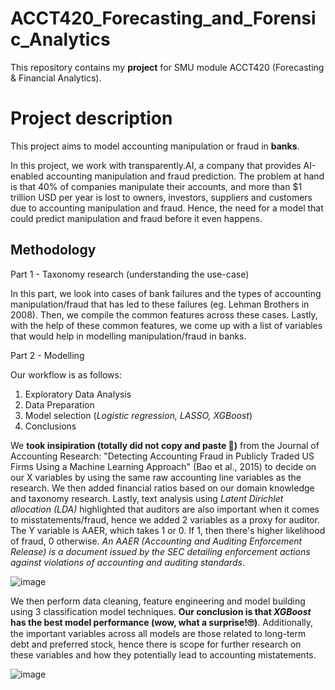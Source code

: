 # ACCT420_Forecasting_and_Forensic_Analytics

This repository contains my __project__ for SMU module ACCT420 (Forecasting & Financial Analytics).

# Project description
This project aims to model accounting manipulation or fraud in __banks__. 

In this project, we work with transparently.AI, a company that provides AI-enabled accounting manipulation and fraud prediction. The problem at hand is that 40% of companies manipulate their accounts, and more than $1 trillion USD per year is lost to owners, investors, suppliers and customers due to accounting manipulation and fraud. Hence, the need for a model that could predict manipulation and fraud before it even happens.

## Methodology
Part 1 - Taxonomy research (understanding the use-case)

In this part, we look into cases of bank failures and the types of accounting manipulation/fraud that has led to these failures (eg. Lehman Brothers in 2008). Then, we compile the common features across these cases. Lastly, with the help of these common features, we come up with a list of variables that would help in modelling manipulation/fraud in banks.

Part 2 -  Modelling

Our workflow is as follows:
1. Exploratory Data Analysis
2. Data Preparation
3. Model selection (*Logistic regression, LASSO, XGBoost*)
4. Conclusions

We __took insipiration (totally did not copy and paste 🤭)__ from the Journal of Accounting Research: "Detecting Accounting Fraud in Publicly Traded US Firms Using a Machine Learning Approach" (Bao et al., 2015) to decide on our X variables by using the same raw accounting line variables as the research. We then added financial ratios based on our domain knowledge and taxonomy research. Lastly, text analysis using *Latent Dirichlet allocation (LDA)* highlighted that auditors are also important when it comes to misstatements/fraud, hence we added 2 variables as a proxy for auditor. The Y variable is AAER, which takes 1 or 0. If 1, then there's higher likelihood of fraud, 0 otherwise. *An AAER (Accounting and Auditing Enforcement Release) is a document issued by the SEC detailing enforcement actions against violations of accounting and auditing standards*.

![image](https://github.com/Rayybird96/ACCT420_Forecasting_and_Forensic_Analytics/assets/138758608/3254c06f-a5c2-41ee-bb8f-aac38a837359)

We then perform data cleaning, feature engineering and model building using 3 classification model techniques. __Our conclusion is that *XGBoost* has the best model performance (wow, what a surprise!🙄)__. Additionally, the important variables across all models are those related to long-term debt and preferred stock, hence there is scope for further research on these variables and how they potentially lead to accounting mistatements.

![image](https://github.com/Rayybird96/ACCT420_Forecasting_and_Forensic_Analytics/assets/138758608/5c6950c1-095b-49e7-b936-7909d7754f45)






